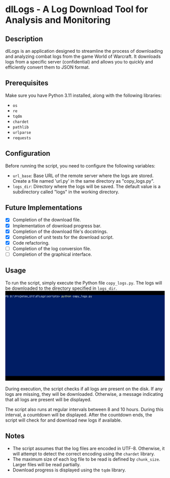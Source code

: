 # dlLogs - A Log Download Tool for Analysis and Monitoring

## Description

dlLogs is an application designed to streamline the process of downloading and analyzing combat logs from the game World of Warcraft. It downloads logs from a specific server (confidential) and allows you to quickly and efficiently convert them to JSON format.

## Prerequisites

Make sure you have Python 3.11 installed, along with the following libraries:

- `os`
- `re`
- `tqdm`
- `chardet`
- `pathlib`
- `urlparse`
- `requests`

## Configuration

Before running the script, you need to configure the following variables:

- `url_base`: Base URL of the remote server where the logs are stored. Create a file named 'url.py' in the same directory as "copy_logs.py".
- `logs_dir`: Directory where the logs will be saved. The default value is a subdirectory called "logs" in the working directory.

## Future Implementations

- [x] Completion of the download file.
- [x] Implementation of download progress bar.
- [x] Completion of the download file's docstrings.
- [x] Completion of unit tests for the download script.
- [x] Code refactoring.
- [ ] Completion of the log conversion file.
- [ ] Completion of the graphical interface.

## Usage

To run the script, simply execute the Python file `copy_logs.py`. The logs will be downloaded to the directory specified in `logs_dir`.
![](https://github.com/ValadaresX/dlLogs/blob/main/gifs/copy_logs.gif)

During execution, the script checks if all logs are present on the disk. If any logs are missing, they will be downloaded. Otherwise, a message indicating that all logs are present will be displayed.

The script also runs at regular intervals between 8 and 10 hours. During this interval, a countdown will be displayed. After the countdown ends, the script will check for and download new logs if available.

## Notes

- The script assumes that the log files are encoded in UTF-8. Otherwise, it will attempt to detect the correct encoding using the `chardet` library.
- The maximum size of each log file to be read is defined by `chunk_size`. Larger files will be read partially.
- Download progress is displayed using the `tqdm` library.
